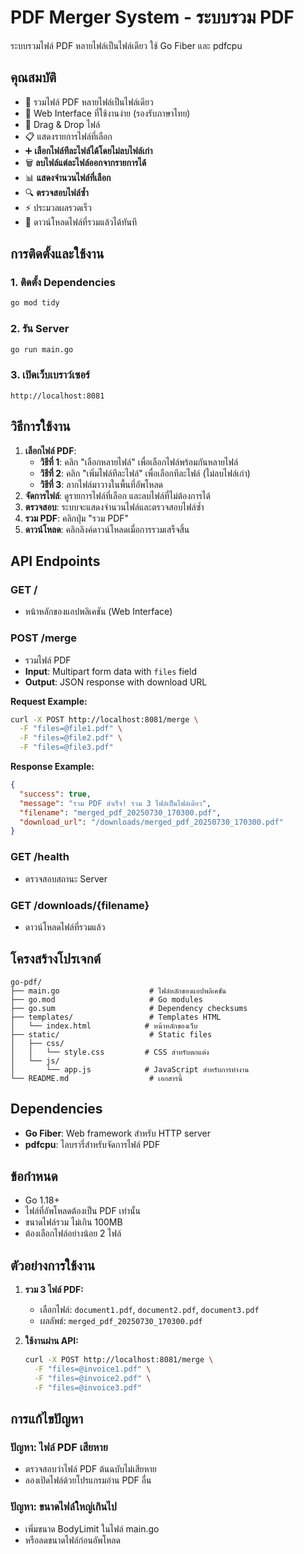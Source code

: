 # PDF Merger System - ระบบรวม PDF

ระบบรวมไฟล์ PDF หลายไฟล์เป็นไฟล์เดียว ใช้ Go Fiber และ pdfcpu

## คุณสมบัติ

- 🔗 รวมไฟล์ PDF หลายไฟล์เป็นไฟล์เดียว
- 📱 Web Interface ที่ใช้งานง่าย (รองรับภาษาไทย)
- 🎯 Drag & Drop ไฟล์
- 📋 แสดงรายการไฟล์ที่เลือก
- ➕ **เลือกไฟล์ทีละไฟล์ได้โดยไม่ลบไฟล์เก่า**
- 🗑️ **ลบไฟล์แต่ละไฟล์ออกจากรายการได้**
- 📊 **แสดงจำนวนไฟล์ที่เลือก**
- 🔍 **ตรวจสอบไฟล์ซ้ำ**
- ⚡ ประมวลผลรวดเร็ว
- 💾 ดาวน์โหลดไฟล์ที่รวมแล้วได้ทันที

## การติดตั้งและใช้งาน

### 1. ติดตั้ง Dependencies

```bash
go mod tidy
```

### 2. รัน Server

```bash
go run main.go
```

### 3. เปิดเว็บเบราว์เซอร์

```
http://localhost:8081
```

## วิธีการใช้งาน

1. **เลือกไฟล์ PDF**: 
   - **วิธีที่ 1**: คลิก "เลือกหลายไฟล์" เพื่อเลือกไฟล์พร้อมกันหลายไฟล์
   - **วิธีที่ 2**: คลิก "เพิ่มไฟล์ทีละไฟล์" เพื่อเลือกทีละไฟล์ (ไม่ลบไฟล์เก่า)
   - **วิธีที่ 3**: ลากไฟล์มาวางในพื้นที่อัพโหลด
2. **จัดการไฟล์**: ดูรายการไฟล์ที่เลือก และลบไฟล์ที่ไม่ต้องการได้
3. **ตรวจสอบ**: ระบบจะแสดงจำนวนไฟล์และตรวจสอบไฟล์ซ้ำ
4. **รวม PDF**: คลิกปุ่ม "รวม PDF"
5. **ดาวน์โหลด**: คลิกลิงค์ดาวน์โหลดเมื่อการรวมเสร็จสิ้น

## API Endpoints

### GET /
- หน้าหลักของแอปพลิเคชัน (Web Interface)

### POST /merge
- รวมไฟล์ PDF
- **Input**: Multipart form data with `files` field
- **Output**: JSON response with download URL

**Request Example:**
```bash
curl -X POST http://localhost:8081/merge \
  -F "files=@file1.pdf" \
  -F "files=@file2.pdf" \
  -F "files=@file3.pdf"
```

**Response Example:**
```json
{
  "success": true,
  "message": "รวม PDF สำเร็จ! รวม 3 ไฟล์เป็นไฟล์เดียว",
  "filename": "merged_pdf_20250730_170300.pdf",
  "download_url": "/downloads/merged_pdf_20250730_170300.pdf"
}
```

### GET /health
- ตรวจสอบสถานะ Server

### GET /downloads/{filename}
- ดาวน์โหลดไฟล์ที่รวมแล้ว

## โครงสร้างโปรเจกต์

```
go-pdf/
├── main.go                    # ไฟล์หลักของแอปพลิเคชัน
├── go.mod                     # Go modules
├── go.sum                     # Dependency checksums
├── templates/                 # Templates HTML
│   └── index.html            # หน้าหลักของเว็บ
├── static/                    # Static files
│   ├── css/
│   │   └── style.css         # CSS สำหรับตกแต่ง
│   └── js/
│       └── app.js            # JavaScript สำหรับการทำงาน
└── README.md                  # เอกสารนี้
```

## Dependencies

- **Go Fiber**: Web framework สำหรับ HTTP server
- **pdfcpu**: ไลบรารี่สำหรับจัดการไฟล์ PDF

## ข้อกำหนด

- Go 1.18+
- ไฟล์ที่อัพโหลดต้องเป็น PDF เท่านั้น
- ขนาดไฟล์รวม ไม่เกิน 100MB
- ต้องเลือกไฟล์อย่างน้อย 2 ไฟล์

## ตัวอย่างการใช้งาน

1. **รวม 3 ไฟล์ PDF:**
   - เลือกไฟล์: `document1.pdf`, `document2.pdf`, `document3.pdf`
   - ผลลัพธ์: `merged_pdf_20250730_170300.pdf`

2. **ใช้งานผ่าน API:**
   ```bash
   curl -X POST http://localhost:8081/merge \
     -F "files=@invoice1.pdf" \
     -F "files=@invoice2.pdf" \
     -F "files=@invoice3.pdf"
   ```

## การแก้ไขปัญหา

### ปัญหา: ไฟล์ PDF เสียหาย
- ตรวจสอบว่าไฟล์ PDF ต้นฉบับไม่เสียหาย
- ลองเปิดไฟล์ด้วยโปรแกรมอ่าน PDF อื่น

### ปัญหา: ขนาดไฟล์ใหญ่เกินไป
- เพิ่มขนาด BodyLimit ในไฟล์ main.go
- หรือลดขนาดไฟล์ก่อนอัพโหลด
